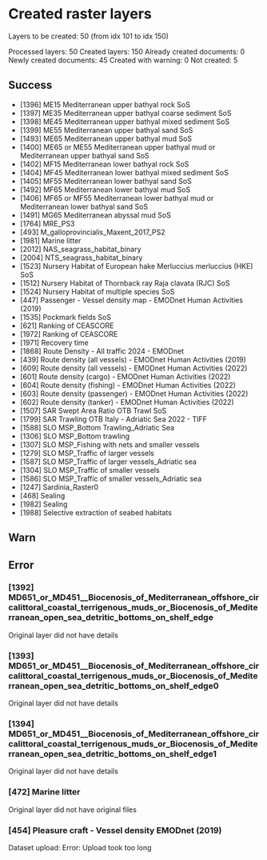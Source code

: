 # Created raster layers

Layers to be created: 50 (from idx 101 to idx 150)

Processed layers: 50
Created layers: 150
Already created documents: 0
Newly created documents: 45
Created with warning: 0
Not created: 5

## Success

- [1396] ME15 Mediterranean upper bathyal rock SoS
- [1397] ME35 Mediterranean upper bathyal coarse sediment SoS
- [1398] ME45 Mediterranean upper bathyal mixed sediment SoS
- [1399] ME55 Mediterranean upper bathyal sand SoS
- [1493] ME65 Mediterranean upper bathyal mud SoS
- [1400] ME65 or ME55 Mediterranean upper bathyal mud or Mediterranean upper bathyal sand SoS
- [1402] MF15 Mediterranean lower bathyal rock SoS
- [1404] MF45 Mediterranean lower bathyal mixed sediment SoS
- [1405] MF55 Mediterranean lower bathyal sand SoS
- [1492] MF65 Mediterranean lower bathyal mud SoS
- [1406] MF65 or MF55 Mediterranean lower bathyal mud or Mediterranean lower bathyal sand SoS
- [1491] MG65 Mediterranean abyssal mud SoS
- [1764] MRE_PS3
- [493] M_galloprovincialis_Maxent_2017_PS2
- [1981] Marine litter
- [2012] NAS_seagrass_habitat_binary
- [2004] NTS_seagrass_habitat_binary
- [1523] Nursery Habitat of European hake Merluccius merluccius (HKE) SoS
- [1512] Nursery Habitat of Thornback ray Raja clavata (RJC) SoS
- [1524] Nursery Habitat of multiple species SoS
- [447] Passenger - Vessel density map - EMODnet Human Activities (2019)
- [1535] Pockmark fields SoS
- [621] Ranking of CEASCORE
- [1972] Ranking of CEASCORE
- [1971] Recovery time
- [1868] Route Density - All traffic 2024 - EMODnet
- [439] Route density (all vessels) - EMODnet Human Activities (2019)
- [609] Route density (all vessels) - EMODnet Human Activities (2022)
- [601] Route density (cargo) - EMODnet Human Activities (2022)
- [604] Route density (fishing) - EMODnet Human Activities (2022)
- [603] Route density (passenger) - EMODnet Human Activities (2022)
- [602] Route density (tanker) - EMODnet Human Activities (2022)
- [1507] SAR Swept Area Ratio OTB Trawl SoS
- [1799] SAR Trawling OTB  Italy - Adriatic Sea 2022 - TIFF
- [1588] SLO MSP_Bottom Trawling_Adriatic Sea
- [1306] SLO MSP_Bottom trawling
- [1307] SLO MSP_Fishing with nets and smaller vessels
- [1279] SLO MSP_Traffic of larger vessels
- [1587] SLO MSP_Traffic of larger vessels_Adriatic sea
- [1304] SLO MSP_Traffic of smaller vessels
- [1586] SLO MSP_Traffic of smaller vessels_Adriatic sea
- [1247] Sardinia_Raster0
- [468] Sealing
- [1982] Sealing
- [1988] Selective extraction of seabed habitats

## Warn

## Error

### [1392] MD651_or_MD451__Biocenosis_of_Mediterranean_offshore_circalittoral_coastal_terrigenous_muds_or_Biocenosis_of_Mediterranean_open_sea_detritic_bottoms_on_shelf_edge

Original layer did not have details

### [1393] MD651_or_MD451__Biocenosis_of_Mediterranean_offshore_circalittoral_coastal_terrigenous_muds_or_Biocenosis_of_Mediterranean_open_sea_detritic_bottoms_on_shelf_edge0

Original layer did not have details

### [1394] MD651_or_MD451__Biocenosis_of_Mediterranean_offshore_circalittoral_coastal_terrigenous_muds_or_Biocenosis_of_Mediterranean_open_sea_detritic_bottoms_on_shelf_edge1

Original layer did not have details

### [472] Marine litter

Original layer did not have original files

### [454] Pleasure craft - Vessel density EMODnet (2019)

Dataset upload: Error: Upload took too long
